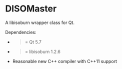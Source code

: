 # DISOMaster
A libisoburn wrapper class for Qt.

Dependencies:
 - >= Qt 5.7
 - >= libisoburn 1.2.6
 - Reasonable new C++ compiler with C++11 support


